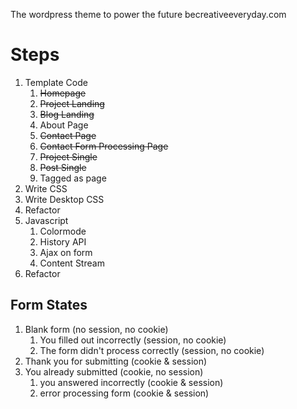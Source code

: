 The wordpress theme to power the future becreativeeveryday.com

# Steps
1. Template Code  
    1. ~~Homepage~~
    2. ~~Project Landing~~
    3. ~~Blog Landing~~
    4. About Page
    5. ~~Contact Page~~
    5. ~~Contact Form Processing Page~~
    6. ~~Project Single~~
    7. ~~Post Single~~
    8. Tagged as page
2. Write CSS
2. Write Desktop CSS
3. Refactor
4. Javascript
    1. Colormode
    2. History API
    3. Ajax on form
    4. Content Stream
5. Refactor

## Form States
1. Blank form (no session, no cookie)
    1. You filled out incorrectly (session, no cookie)
    2. The form didn't process correctly (session, no cookie)
2. Thank you for submitting (cookie & session)
3. You already submitted (cookie, no session)
    1. you answered incorrectly (cookie & session)
    2. error processing form (cookie & session)
